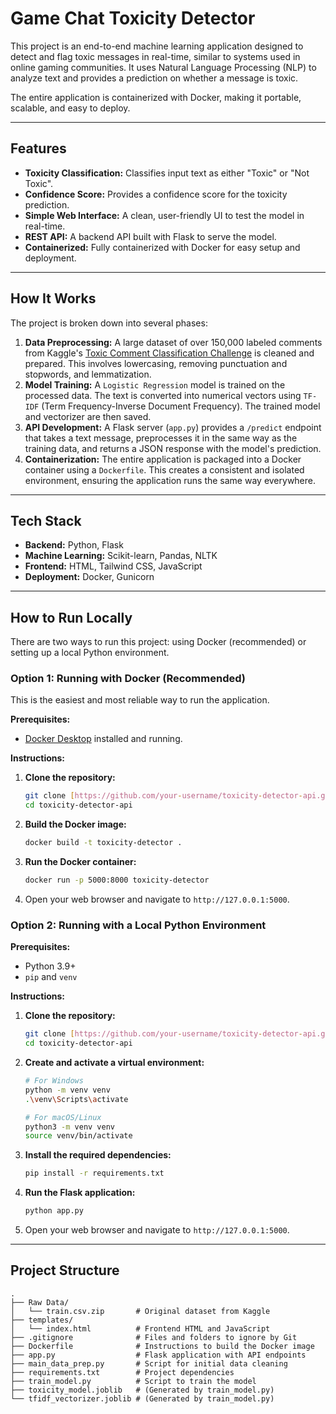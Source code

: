 # Game Chat Toxicity Detector

This project is an end-to-end machine learning application designed to detect and flag toxic messages in real-time, similar to systems used in online gaming communities. It uses Natural Language Processing (NLP) to analyze text and provides a prediction on whether a message is toxic.

The entire application is containerized with Docker, making it portable, scalable, and easy to deploy.

---

## Features

* **Toxicity Classification:** Classifies input text as either "Toxic" or "Not Toxic".
* **Confidence Score:** Provides a confidence score for the toxicity prediction.
* **Simple Web Interface:** A clean, user-friendly UI to test the model in real-time.
* **REST API:** A backend API built with Flask to serve the model.
* **Containerized:** Fully containerized with Docker for easy setup and deployment.

---

## How It Works

The project is broken down into several phases:

1.  **Data Preprocessing:** A large dataset of over 150,000 labeled comments from Kaggle's [Toxic Comment Classification Challenge](https://www.kaggle.com/c/jigsaw-toxic-comment-classification-challenge/data) is cleaned and prepared. This involves lowercasing, removing punctuation and stopwords, and lemmatization.
2.  **Model Training:** A `Logistic Regression` model is trained on the processed data. The text is converted into numerical vectors using `TF-IDF` (Term Frequency-Inverse Document Frequency). The trained model and vectorizer are then saved.
3.  **API Development:** A Flask server (`app.py`) provides a `/predict` endpoint that takes a text message, preprocesses it in the same way as the training data, and returns a JSON response with the model's prediction.
4.  **Containerization:** The entire application is packaged into a Docker container using a `Dockerfile`. This creates a consistent and isolated environment, ensuring the application runs the same way everywhere.

---

## Tech Stack

* **Backend:** Python, Flask
* **Machine Learning:** Scikit-learn, Pandas, NLTK
* **Frontend:** HTML, Tailwind CSS, JavaScript
* **Deployment:** Docker, Gunicorn

---

## How to Run Locally

There are two ways to run this project: using Docker (recommended) or setting up a local Python environment.

### Option 1: Running with Docker (Recommended)

This is the easiest and most reliable way to run the application.

**Prerequisites:**
* [Docker Desktop](https://www.docker.com/products/docker-desktop/) installed and running.

**Instructions:**
1.  **Clone the repository:**
    ```bash
    git clone [https://github.com/your-username/toxicity-detector-api.git](https://github.com/your-username/toxicity-detector-api.git)
    cd toxicity-detector-api
    ```
2.  **Build the Docker image:**
    ```bash
    docker build -t toxicity-detector .
    ```
3.  **Run the Docker container:**
    ```bash
    docker run -p 5000:8000 toxicity-detector
    ```
4.  Open your web browser and navigate to `http://127.0.0.1:5000`.

### Option 2: Running with a Local Python Environment

**Prerequisites:**
* Python 3.9+
* `pip` and `venv`

**Instructions:**
1.  **Clone the repository:**
    ```bash
    git clone [https://github.com/your-username/toxicity-detector-api.git](https://github.com/your-username/toxicity-detector-api.git)
    cd toxicity-detector-api
    ```
2.  **Create and activate a virtual environment:**
    ```bash
    # For Windows
    python -m venv venv
    .\venv\Scripts\activate

    # For macOS/Linux
    python3 -m venv venv
    source venv/bin/activate
    ```
3.  **Install the required dependencies:**
    ```bash
    pip install -r requirements.txt
    ```
4.  **Run the Flask application:**
    ```bash
    python app.py
    ```
5.  Open your web browser and navigate to `http://127.0.0.1:5000`.

---

## Project Structure

```
.
├── Raw Data/
│   └── train.csv.zip       # Original dataset from Kaggle
├── templates/
│   └── index.html          # Frontend HTML and JavaScript
├── .gitignore              # Files and folders to ignore by Git
├── Dockerfile              # Instructions to build the Docker image
├── app.py                  # Flask application with API endpoints
├── main_data_prep.py       # Script for initial data cleaning
├── requirements.txt        # Project dependencies
├── train_model.py          # Script to train the model
├── toxicity_model.joblib   # (Generated by train_model.py)
└── tfidf_vectorizer.joblib # (Generated by train_model.py)
